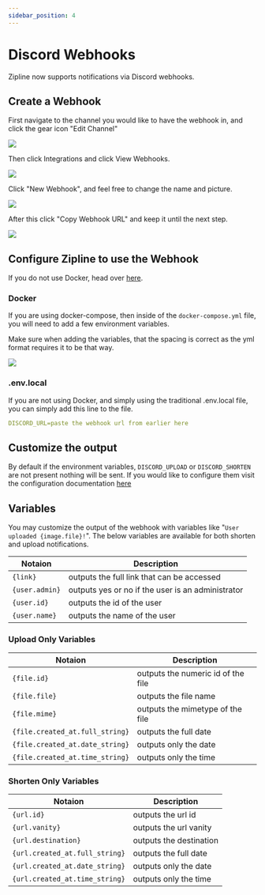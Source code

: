 ```yaml
---
sidebar_position: 4
---
```


# Discord Webhooks
Zipline now supports notifications via Discord webhooks.

## Create a Webhook
First navigate to the channel you would like to have the webhook in, and click the gear icon "Edit Channel"

![](/img/discord-1.png)

Then click Integrations and click View Webhooks.

![](/img/discord-2.png)

Click "New Webhook", and feel free to change the name and picture.

![](/img/discord-3.png)

After this click "Copy Webhook URL" and keep it until the next step.

![](/img/discord-4.png)

## Configure Zipline to use the Webhook

If you do not use Docker, head over [here](#envlocal).

### Docker
If you are using docker-compose, then inside of the `docker-compose.yml` file, you will need to add a few environment variables.

Make sure when adding the variables, that the spacing is correct as the yml format requires it to be that way.

![](/img/discord-5.png)

### .env.local
If you are not using Docker, and simply using the traditional .env.local file, you can simply add this line to the file.

```yml
DISCORD_URL=paste the webhook url from earlier here
```

## Customize the output
By default if the environment variables, `DISCORD_UPLOAD` or `DISCORD_SHORTEN` are not present nothing will be sent. If you would like to configure them visit the configuration documentation [here](/docs/config/discord)

## Variables
You may customize the output of the webhook with variables like "`User uploaded {image.file}!`". The below variables are available for both shorten and upload notifications.

| Notaion | Description |
|---------|-------------|
| `{link}` | outputs the full link that can be accessed |
| `{user.admin}` | outputs yes or no if the user is an administrator |
| `{user.id}` | outputs the id of the user |
| `{user.name}` | outputs the name of the user |

### Upload Only Variables
| Notaion | Description |
|---------|-------------|
| `{file.id}` | outputs the numeric id of the file |
| `{file.file}` | outputs the file name |
| `{file.mime}` | outputs the mimetype of the file |
| `{file.created_at.full_string}` | outputs the full date |
| `{file.created_at.date_string}` | outputs only the date |
| `{file.created_at.time_string}` | outputs only the time |

### Shorten Only Variables
| Notaion | Description |
|---------|-------------|
| `{url.id}` | outputs the url id |
| `{url.vanity}` | outputs the url vanity |
| `{url.destination}` | outputs the destination |
| `{url.created_at.full_string}` | outputs the full date |
| `{url.created_at.date_string}` | outputs only the date |
| `{url.created_at.time_string}` | outputs only the time |